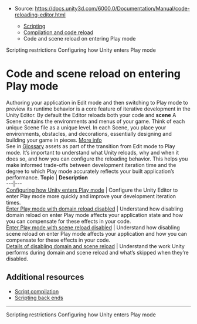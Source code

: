 * Source: https://docs.unity3d.com/6000.0/Documentation/Manual/code-reloading-editor.html

  * [Scripting](https://docs.unity3d.com/6000.0/Documentation/Manual/scripting.html)
  * [Compilation and code reload ](https://docs.unity3d.com/6000.0/Documentation/Manual/compilation-and-code-reload.html)
  * Code and scene reload on entering Play mode


[](https://docs.unity3d.com/6000.0/Documentation/Manual/scripting-restrictions.html)
Scripting restrictions
[](https://docs.unity3d.com/6000.0/Documentation/Manual/configurable-enter-play-mode.html)
Configuring how Unity enters Play mode
# Code and scene reload on entering Play mode
Authoring your application in Edit mode and then switching to Play mode to preview its runtime behavior is a core feature of iterative development in the Unity Editor. By default the Editor reloads both your code and **scene** A Scene contains the environments and menus of your game. Think of each unique Scene file as a unique level. In each Scene, you place your environments, obstacles, and decorations, essentially designing and building your game in pieces. [More info](https://docs.unity3d.com/6000.0/Documentation/Manual/CreatingScenes.html)  
See in [Glossary](https://docs.unity3d.com/6000.0/Documentation/Manual/Glossary.html#Scene) assets as part of the transition from Edit mode to Play mode. It’s important to understand what Unity reloads, why and when it does so, and how you can configure the reloading behavior. This helps you make informed trade-offs between development iteration time and the degree to which Play mode accurately reflects your built application’s performance.
**Topic** | **Description**  
---|---  
[Configuring how Unity enters Play mode](https://docs.unity3d.com/6000.0/Documentation/Manual/configurable-enter-play-mode.html) | Configure the Unity Editor to enter Play mode more quickly and improve your development iteration times.  
[Enter Play mode with domain reload disabled](https://docs.unity3d.com/6000.0/Documentation/Manual/domain-reloading.html) | Understand how disabling domain reload on enter Play mode affects your application state and how you can compensate for these effects in your code.  
[Enter Play mode with scene reload disabled](https://docs.unity3d.com/6000.0/Documentation/Manual/scene-reloading.html) | Understand how disabling scene reload on enter Play mode affects your application and how you can compensate for these effects in your code.  
[Details of disabling domain and scene reload](https://docs.unity3d.com/6000.0/Documentation/Manual/configurable-enter-play-mode-details.html) | Understand the work Unity performs during domain and scene reload and what’s skipped when they’re disabled.  
## Additional resources
  * [Script compilation](https://docs.unity3d.com/6000.0/Documentation/Manual/script-compilation.html)
  * [Scripting back ends](https://docs.unity3d.com/6000.0/Documentation/Manual/scripting-backends.html)


* * *
[](https://docs.unity3d.com/6000.0/Documentation/Manual/scripting-restrictions.html)
Scripting restrictions
[](https://docs.unity3d.com/6000.0/Documentation/Manual/configurable-enter-play-mode.html)
Configuring how Unity enters Play mode
